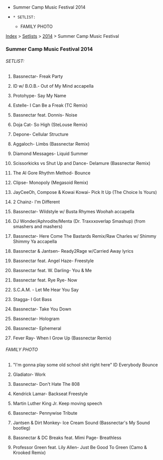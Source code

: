   * Summer Camp Music Festival 2014
  *     * SETLIST:
    * FAMILY PHOTO

[Index](https://www.reddit.com/r/bassnectar/wiki/index) >
[Setlists](https://www.reddit.com/r/bassnectar/wiki/interactive/setlists) >
[2014](https://www.reddit.com/r/bassnectar/wiki/interactive/setlists/2014) >
Summer Camp Music Festival

### Summer Camp Music Festival 2014

###### SETLIST:

  1. Bassnectar- Freak Party

  2. ID w/ B.O.B.- Out of My Mind accapella

  3. Protohype- Say My Name

  4. Estelle- I Can Be a Freak (TC Remix)

  5. Bassnectar feat. Donnis- Noise

  6. Doja Cat- So High (SteLouse Remix)

  7. Depone- Cellular Structure

  8. Aggaloch- Limbs (Bassnectar Remix)

  9. Diamond Messages- Liquid Summer

  10. Scissorkicks vs Shut Up and Dance- Delamure (Bassnectar Remix)

  11. The Al Gore Rhythm Method- Bounce

  12. Clipse- Monopoly (Megasoid Remix)

  13. JayCeeOh, Compose & Kowai Kowai- Pick It Up (The Choice Is Yours)

  14. 2 Chainz- I'm Different

  15. Bassnectar- Wildstyle w/ Busta Rhymes Woohah accapella

  16. DJ Wonder/Aphrodite/Menta (Dr. Traxxxoverlap Smashup) (from smashers and mashers)

  17. Bassnectar- Here Come The Bastards Remix/Raw Charles w/ Shimmy Shimmy Ya accapella

  18. Bassnectar & Jantsen- Ready2Rage w/Carried Away lyrics

  19. Bassnectar feat. Angel Haze- Freestyle

  20. Bassnectar feat. W. Darling- You & Me

  21. Bassnectar feat. Rye Rye- Now

  22. S.C.A.M. - Let Me Hear You Say

  23. Stagga- I Got Bass

  24. Bassnectar- Take You Down

  25. Bassnectar- Hologram

  26. Bassnectar- Ephemeral

  27. Fever Ray- When I Grow Up (Bassnectar Remix)

###### FAMILY PHOTO

  1. "I'm gonna play some old school shit right here" ID Everybody Bounce

  2. Gladiator- Work

  3. Bassnectar- Don't Hate The 808

  4. Kendrick Lamar- Backseat Freestyle

  5. Martin Luther King Jr. Keep moving speech

  6. Bassnectar- Pennywise Tribute

  7. Jantsen & Dirt Monkey- Ice Cream Sound (Bassnectar's My Sound bootleg)

  8. Bassnectar & DC Breaks feat. Mimi Page- Breathless

  9. Professor Green feat. Lily Allen- Just Be Good To Green (Camo & Krooked Remix)

